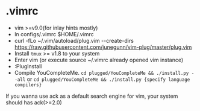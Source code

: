# .vimrc

 - vim >=v9.0(for inlay hints mostly)
 - ln configs/.vimrc $HOME/.vimrc
 - curl -fLo ~/.vim/autoload/plug.vim --create-dirs https://raw.githubusercontent.com/junegunn/vim-plug/master/plug.vim
 - Install `tmux` >= v1.8 to your system
 - Enter vim (or execute source ~/.vimrc already opened vim instance)
 - :PlugInstall
 - Compile YouCompleteMe. ```cd plugged/YouCompleteMe && ./install.py --all``` or ```cd plugged/YouCompleteMe && ./install.py {specify language compilers}```

If you wanna use ack as a default search engine for vim, your system should has ack(>=2.0)

